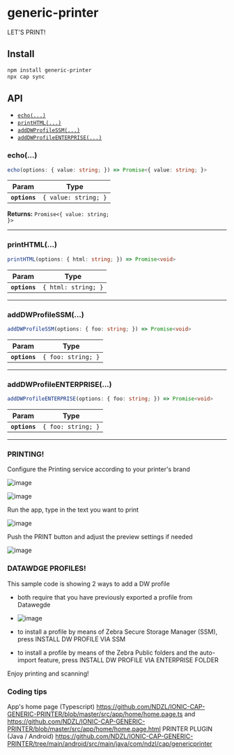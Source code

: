 # generic-printer

LET'S PRINT!

## Install

```bash
npm install generic-printer
npx cap sync
```

## API

<docgen-index>

* [`echo(...)`](#echo)
* [`printHTML(...)`](#printhtml)
* [`addDWProfileSSM(...)`](#adddwprofilessm)
* [`addDWProfileENTERPRISE(...)`](#adddwprofileenterprise)

</docgen-index>

<docgen-api>
<!--Update the source file JSDoc comments and rerun docgen to update the docs below-->

### echo(...)

```typescript
echo(options: { value: string; }) => Promise<{ value: string; }>
```

| Param         | Type                            |
| ------------- | ------------------------------- |
| **`options`** | <code>{ value: string; }</code> |

**Returns:** <code>Promise&lt;{ value: string; }&gt;</code>

--------------------


### printHTML(...)

```typescript
printHTML(options: { html: string; }) => Promise<void>
```

| Param         | Type                           |
| ------------- | ------------------------------ |
| **`options`** | <code>{ html: string; }</code> |

--------------------


### addDWProfileSSM(...)

```typescript
addDWProfileSSM(options: { foo: string; }) => Promise<void>
```

| Param         | Type                          |
| ------------- | ----------------------------- |
| **`options`** | <code>{ foo: string; }</code> |

--------------------


### addDWProfileENTERPRISE(...)

```typescript
addDWProfileENTERPRISE(options: { foo: string; }) => Promise<void>
```

| Param         | Type                          |
| ------------- | ----------------------------- |
| **`options`** | <code>{ foo: string; }</code> |

--------------------

</docgen-api>


### PRINTING!

Configure the Printing service according to your printer's brand

![image](https://github.com/NDZL/IONIC-CAP-GENERIC-PRINTER/assets/11386676/54cda3cf-f366-4474-9776-eda8f952defb)

![image](https://github.com/NDZL/IONIC-CAP-GENERIC-PRINTER/assets/11386676/5399c1ad-1f8d-4823-8451-0f51c025750b)


Run the app, type in the text you want to print

![image](https://github.com/NDZL/IONIC-CAP-GENERIC-PRINTER/assets/11386676/f678ac40-4dbe-4bdd-a672-fd0b87bb10c4)

Push the PRINT button and adjust the preview settings if needed

![image](https://github.com/NDZL/IONIC-CAP-GENERIC-PRINTER/assets/11386676/8f2b3257-48f5-4fcf-b0d7-e8d39bb66af1)


### DATAWDGE PROFILES!

This sample code is showing 2 ways to add a DW profile

- both require that you have previously exported a profile from Datawegde
- 
    ![image](https://github.com/NDZL/IONIC-CAP-GENERIC-PRINTER/assets/11386676/6b835c91-ee75-4bc7-9ad0-d3580d1e0243)

- to install a profile by means of Zebra Secure Storage Manager (SSM), press INSTALL DW PROFILE VIA SSM
  
- to install a profile by means of the Zebra Public folders and the auto-import feature, press INSTALL DW PROFILE VIA ENTERPRISE FOLDER
  


 
Enjoy printing and scanning!
 

### Coding tips
App's home page (Typescript)
https://github.com/NDZL/IONIC-CAP-GENERIC-PRINTER/blob/master/src/app/home/home.page.ts
and
https://github.com/NDZL/IONIC-CAP-GENERIC-PRINTER/blob/master/src/app/home/home.page.html
PRINTER PLUGIN (Java / Android)
https://github.com/NDZL/IONIC-CAP-GENERIC-PRINTER/tree/main/android/src/main/java/com/ndzl/cap/genericprinter

